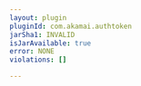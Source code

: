 ```yaml
---
layout: plugin
pluginId: com.akamai.authtoken
jarSha1: INVALID
isJarAvailable: true
error: NONE
violations: []

---
```

